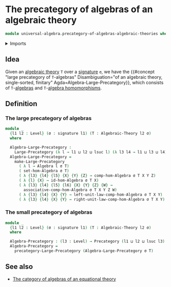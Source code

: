 # The precategory of algebras of an algebraic theory

```agda
module universal-algebra.precategory-of-algebras-algebraic-theories where
```

<details><summary>Imports</summary>

```agda
open import category-theory.large-precategories
open import category-theory.precategories

open import foundation.dependent-pair-types
open import foundation.sets
open import foundation.universe-levels

open import foundation-core.identity-types

open import universal-algebra.algebraic-theories
open import universal-algebra.algebras-of-algebraic-theories
open import universal-algebra.homomorphisms-of-algebras
open import universal-algebra.models-of-signatures
open import universal-algebra.signatures
```

</details>

## Idea

Given an [algebraic theory](universal-algebra.algebraic-theories.md) `T` over a
[signature](universal-algebra.signatures.md) `σ`, we have the
{{#concept "large precategory of `T`-algebras" Disambiguation="of an algebraic theory, single-sorted, finitary" Agda=Algebra-Large-Precategory}},
which consists of
`T`-[algebras](universal-algebra.algebras-of-algebraic-theories.md) and
`T`-[algebra homomorphisms](universal-algebra.homomorphisms-of-algebras.md).

## Definition

### The large precategory of algebras

```agda
module _
  {l1 l2 : Level} (σ : signature l1) (T : Algebraic-Theory l2 σ)
  where

  Algebra-Large-Precategory :
    Large-Precategory (λ l → l1 ⊔ l2 ⊔ lsuc l) (λ l3 l4 → l1 ⊔ l3 ⊔ l4)
  Algebra-Large-Precategory =
    make-Large-Precategory
      ( λ l → Algebra l σ T)
      ( set-hom-Algebra σ T)
      ( λ {l3} {l4} {l5} {X} {Y} {Z} → comp-hom-Algebra σ T X Y Z)
      ( λ {l} {X} → id-hom-Algebra σ T X)
      ( λ {l3} {l4} {l5} {l6} {X} {Y} {Z} {W} →
        associative-comp-hom-Algebra σ T X Y Z W)
      ( λ {l3} {l4} {X} {Y} → left-unit-law-comp-hom-Algebra σ T X Y)
      ( λ {l3} {l4} {X} {Y} → right-unit-law-comp-hom-Algebra σ T X Y)
```

### The small precategory of algebras

```agda
module _
  {l1 l2 : Level} (σ : signature l1) (T : Algebraic-Theory l2 σ)
  where

  Algebra-Precategory : (l3 : Level) → Precategory (l1 ⊔ l2 ⊔ lsuc l3) (l1 ⊔ l3)
  Algebra-Precategory =
    precategory-Large-Precategory (Algebra-Large-Precategory σ T)
```

## See also

- [The category of algebras of an equational theory](universal-algebra.category-of-algebras-algebraic-theories.md)
